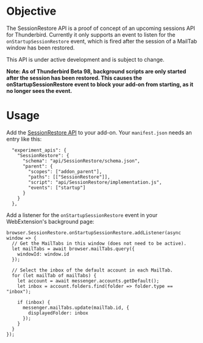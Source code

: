 # Objective

The SessionRestore API is a proof of concept of an upcoming sessions API for Thunderbird. Currently it only supports an event to listen for the `onStartupSessionRestore` event, which is fired after the session of a MailTab window has been restored.

This API is under active development and is subject to change.

**Note: As of Thunderbird Beta 98, background scripts are only started after the session has been restored. This causes the onStartupSessionRestore event to block your add-on from starting, as it no longer sees the event.**

# Usage

Add the [SessionRestore API](https://github.com/thundernest/addon-developer-support/tree/master/auxiliary-apis/SessionRestore) to your add-on. Your `manifest.json` needs an entry like this:

```
  "experiment_apis": {
    "SessionRestore": {
      "schema": "api/SessionRestore/schema.json",
      "parent": {
        "scopes": ["addon_parent"],
        "paths": [["SessionRestore"]],
        "script": "api/SessionRestore/implementation.js",
        "events": ["startup"]
      }
    }
  },
```

Add a listener for the `onStartupSessionRestore` event in your WebExtension's background page:

```
browser.SessionRestore.onStartupSessionRestore.addListener(async window => {
  // Get the MailTabs in this window (does not need to be active).
  let mailTabs = await browser.mailTabs.query({
    windowId: window.id
  });

  // Select the inbox of the default account in each MailTab.
  for (let mailTab of mailTabs) {
    let account = await messenger.accounts.getDefault();
    let inbox = account.folders.find(folder => folder.type == "inbox");

    if (inbox) {
      messenger.mailTabs.update(mailTab.id, {
        displayedFolder: inbox
      });
    }
  }
});
```
